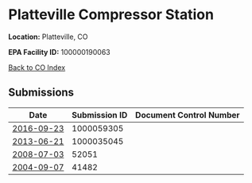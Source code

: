 # Platteville Compressor Station

**Location:** Platteville, CO

**EPA Facility ID:** 100000190063

[Back to CO Index](../../index.md)

## Submissions

| Date | Submission ID | Document Control Number |
|------|--------------|-------------------------|
| [2016-09-23](submissions/1000059305.md) | 1000059305 |  |
| [2013-06-21](submissions/1000035045.md) | 1000035045 |  |
| [2008-07-03](submissions/52051.md) | 52051 |  |
| [2004-09-07](submissions/41482.md) | 41482 |  |
